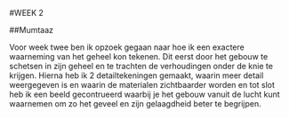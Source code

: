 #WEEK 2

##Mumtaaz

Voor week twee ben ik opzoek gegaan naar hoe ik een exactere waarneming van het geheel kon tekenen. Dit eerst door het gebouw te schetsen in zijn geheel en te trachten de verhoudingen onder de knie te krijgen. Hierna heb ik 2 detailtekeningen gemaakt, waarin meer detail weergegeven is en waarin de materialen zichtbaarder worden en tot slot heb ik een beeld gecontrueerd waarbij je het gebouw vanuit de lucht kunt waarnemen om zo het geveel en zijn gelaagdheid beter te begrijpen.
